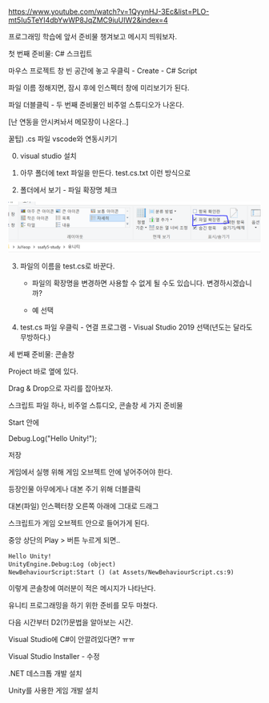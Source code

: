 https://www.youtube.com/watch?v=1QyynHJ-3Ec&list=PLO-mt5Iu5TeYI4dbYwWP8JqZMC9iuUIW2&index=4



프로그래밍 학습에 앞서 준비물 챙겨보고 메시지 띄워보자.



첫 번째 준비물: C# 스크립트



마우스 프로젝트 창 빈 공간에 놓고 우클릭 - Create - C# Script



파일 이름 정해지면, 잠시 후에 인스펙터 창에 미리보기가 된다.



파일 더블클릭 - 두 번째 준비물인 비주얼 스튜디오가 나온다.

[난 연동을 안시켜놔서 메모장이 나온다..]



꿀팁) .cs 파일 vscode와 연동시키기

0. visual studio 설치

1. 아무 폴더에 text 파일을 만든다. test.cs.txt 이런 방식으로
2. 폴더에서 보기 - 파일 확장명 체크

![4-1](4-1.PNG)

3. 파일의 이름을 test.cs로 바꾼다.

   - 파일의 확장명을 변경하면 사용할 수 없게 될 수도 있습니다. 변경하시겠습니까?

   - 예 선택

4. test.cs 파일 우클릭 - 연결 프로그램 - Visual Studio 2019 선택(년도는 달라도 무방하다.)





세 번째 준비물: 콘솔창

Project 바로 옆에 있다.

Drag & Drop으로 자리를 잡아보자.



스크립트 파일 하나, 비주얼 스튜디오, 콘솔창 세 가지 준비물



Start 안에 

Debug.Log("Hello Unity!");

저장



게임에서 실행 위해 게임 오브젝트 안에 넣어주어야 한다.

등장인물 아무에게나 대본 주기 위해 더블클릭

대본(파일) 인스펙터창 오른쪽 아래에 그대로 드래그

스크립트가 게임 오브젝트 안으로 들어가게 된다.



중앙 상단의 Play > 버튼 누르게 되면..

```
Hello Unity!
UnityEngine.Debug:Log (object)
NewBehaviourScript:Start () (at Assets/NewBehaviourScript.cs:9)
```

이렇게 콘솔창에 여러분이 적은 메시지가 나타난다.



유니티 프로그래밍을 하기 위한 준비를 모두 마쳤다.



다음 시간부터 D2(?)문법을 알아보는 시간.



Visual Studio에 C#이 안깔려있다면? ㅠㅠ



Visual Studio Installer - 수정

.NET 데스크톱 개발 설치

Unity를 사용한 게임 개발 설치